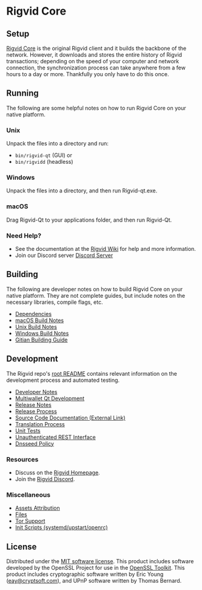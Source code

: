 Rigvid Core
=============

Setup
---------------------
[Rigvid Core](https://rigvid.vip/) is the original Rigvid client and it builds the backbone of the network. However, it downloads and stores the entire history of Rigvid transactions; depending on the speed of your computer and network connection, the synchronization process can take anywhere from a few hours to a day or more. Thankfully you only have to do this once.

Running
---------------------
The following are some helpful notes on how to run Rigvid Core on your native platform.

### Unix

Unpack the files into a directory and run:

- `bin/rigvid-qt` (GUI) or
- `bin/rigvidd` (headless)

### Windows

Unpack the files into a directory, and then run Rigvid-qt.exe.

### macOS

Drag Rigvid-Qt to your applications folder, and then run Rigvid-Qt.

### Need Help?

* See the documentation at the [Rigvid Wiki](https://github.com/rigvid)
for help and more information.
* Join our Discord server [Discord Server](https://invite.rigvid.vip)

Building
---------------------
The following are developer notes on how to build Rigvid Core on your native platform. They are not complete guides, but include notes on the necessary libraries, compile flags, etc.

- [Dependencies](dependencies.md)
- [macOS Build Notes](build-osx.md)
- [Unix Build Notes](build-unix.md)
- [Windows Build Notes](build-windows.md)
- [Gitian Building Guide](gitian-building.md)

Development
---------------------
The Rigvid repo's [root README](/README.md) contains relevant information on the development process and automated testing.

- [Developer Notes](developer-notes.md)
- [Multiwallet Qt Development](multiwallet-qt.md)
- [Release Notes](release-notes.md)
- [Release Process](release-process.md)
- [Source Code Documentation (External Link)](https://github.com/rigvid)
- [Translation Process](translation_process.md)
- [Unit Tests](unit-tests.md)
- [Unauthenticated REST Interface](REST-interface.md)
- [Dnsseed Policy](dnsseed-policy.md)

### Resources
* Discuss on the [Rigvid Homepage](https://rigvid.vip/).
* Join the [Rigvid Discord](https://invite.rigvid.vip).

### Miscellaneous
- [Assets Attribution](assets-attribution.md)
- [Files](files.md)
- [Tor Support](tor.md)
- [Init Scripts (systemd/upstart/openrc)](init.md)

License
---------------------
Distributed under the [MIT software license](/COPYING).
This product includes software developed by the OpenSSL Project for use in the [OpenSSL Toolkit](https://www.openssl.org/). This product includes
cryptographic software written by Eric Young ([eay@cryptsoft.com](mailto:eay@cryptsoft.com)), and UPnP software written by Thomas Bernard.
